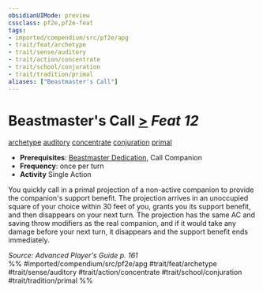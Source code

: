 ```yaml
---
obsidianUIMode: preview
cssclass: pf2e,pf2e-feat
tags:
- imported/compendium/src/pf2e/apg
- trait/feat/archetype
- trait/sense/auditory
- trait/action/concentrate
- trait/school/conjuration
- trait/tradition/primal
aliases: ["Beastmaster's Call"]
---
```

# Beastmaster's Call  [>](chapter-9-playing-the-game.md#Actions "Single Action") *Feat 12*  
[archetype](archetype.md)  [auditory](auditory.md)  [concentrate](concentrate.md)  [conjuration](conjuration.md)  [primal](primal.md)  

- **Prerequisites**: [Beastmaster Dedication](beastmaster-dedication-apg.md), Call Companion
- **Frequency**: once per turn
- **Activity** Single Action

You quickly call in a primal projection of a non-active companion to provide the companion's support benefit. The projection arrives in an unoccupied square of your choice within 30 feet of you, grants you its support benefit, and then disappears on your next turn. The projection has the same AC and saving throw modifiers as the real companion, and if it would take any damage before your next turn, it disappears and the support benefit ends immediately.

*Source: Advanced Player's Guide p. 161*  
%% #imported/compendium/src/pf2e/apg #trait/feat/archetype #trait/sense/auditory #trait/action/concentrate #trait/school/conjuration #trait/tradition/primal %%